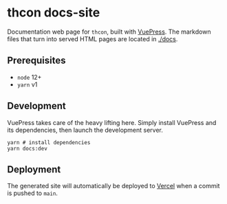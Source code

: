 # thcon docs-site
Documentation web page for `thcon`, built with [VuePress](https://v2.vuepress.vuejs.org/).  The markdown files that turn into served HTML pages are located in [./docs](./docs).

## Prerequisites
* `node` 12+
* `yarn` v1

## Development
VuePress takes care of the heavy lifting here.  Simply install VuePress and its dependencies, then launch the development server.

```
yarn # install dependencies
yarn docs:dev
```

## Deployment
The generated site will automatically be deployed to [Vercel](https://vercel.com?utm_source=theme-controller&utm_campaign=oss) when a commit is pushed to `main`.
